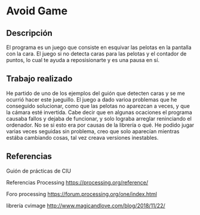 # Avoid Game

## Descripción
El programa es un juego que consiste en esquivar las pelotas en la pantalla con la cara. El juego si no detecta caras para las pelotas y el contador de puntos, lo cual te ayuda a reposisionarte y es una pausa en sí.

## Trabajo realizado
He partido de uno de los ejemplos del guión que detecten caras y se me ocurrió hacer este jueguillo. El juego a dado varioa problemas que he conseguido solucionar, como que las pelotas no aparezcan a veces, y que la cámara esté invertida. Cabe decir que en algunas ocaciones el programa causaba fallos y dejaba de funcionar, y solo lograba arreglar reninciando el ordenador. No se si esto era por causas de la librería o qué. He podido jugar varias veces seguidas sin problema, creo que solo aparecían mientras estába cambiando cosas, tal vez creava versiones inestables.

## Referencias

Guión de prácticas de CIU

Referencias Processing https://processing.org/reference/

Foro processing https://forum.processing.org/one/index.html

librería cvimage http://www.magicandlove.com/blog/2018/11/22/
